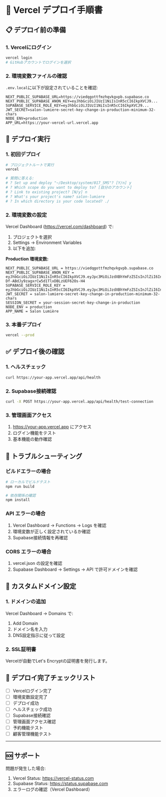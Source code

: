 # 🚀 Vercel デプロイ手順書

## 📋 デプロイ前の準備

### 1. Vercelにログイン
```bash
vercel login
# GitHubアカウントでログインを選択
```

### 2. 環境変数ファイルの確認
`.env.local`に以下が設定されていることを確認:
```env
NEXT_PUBLIC_SUPABASE_URL=https://viedqgottfmzhqvkgvpb.supabase.co
NEXT_PUBLIC_SUPABASE_ANON_KEY=eyJhbGciOiJIUzI1NiIsInR5cCI6IkpXVCJ9...
SUPABASE_SERVICE_ROLE_KEY=eyJhbGciOiJIUzI1NiIsInR5cCI6IkpXVCJ9...
JWT_SECRET=salon-lumiere-secret-key-change-in-production-minimum-32-chars
NODE_ENV=production
APP_URL=https://your-vercel-url.vercel.app
```

## 🚀 デプロイ実行

### 1. 初回デプロイ
```bash
# プロジェクトルートで実行
vercel

# 質問に答える:
# ? Set up and deploy "~/Desktop/system/017_SMS"? [Y/n] y
# ? Which scope do you want to deploy to? [自分のアカウント]
# ? Link to existing project? [N/y] n
# ? What's your project's name? salon-lumiere
# ? In which directory is your code located? ./
```

### 2. 環境変数の設定
Vercel Dashboard (https://vercel.com/dashboard) で:

1. プロジェクトを選択
2. Settings → Environment Variables
3. 以下を追加:

**Production 環境変数:**
```
NEXT_PUBLIC_SUPABASE_URL = https://viedqgottfmzhqvkgvpb.supabase.co
NEXT_PUBLIC_SUPABASE_ANON_KEY = eyJhbGciOiJIUzI1NiIsInR5cCI6IkpXVCJ9.eyJpc3MiOiJzdXBhYmFzZSIsInJlZiI6InZpZWRxZ290dGZtemhxdmtndnBiIiwicm9sZSI6ImFub24iLCJpYXQiOjE3NTM1Mjg5NzUsImV4cCI6MjA2OTEwNDk3NX0.nTipD5-Df-ABdJy9zagxrCw5d1TlxDBLzUEF62Os-H4
SUPABASE_SERVICE_ROLE_KEY = eyJhbGciOiJIUzI1NiIsInR5cCI6IkpXVCJ9.eyJpc3MiOiJzdXBhYmFzZSIsInJlZiI6InZpZWRxZ290dGZtemhxdmtndnBiIiwicm9sZSI6InNlcnZpY2Vfcm9sZSIsImlhdCI6MTc1MzUyODk3NSwiZXhwIjoyMDY5MTA0OTc1fQ.AUAWkgCjW7IzsWfipAqQxb6cnF7jvhZrzdAWzeCrZV8
JWT_SECRET = salon-lumiere-secret-key-change-in-production-minimum-32-chars
SESSION_SECRET = your-session-secret-key-change-in-production
NODE_ENV = production
APP_NAME = Salon Lumière
```

### 3. 本番デプロイ
```bash
vercel --prod
```

## ✅ デプロイ後の確認

### 1. ヘルスチェック
```bash
curl https://your-app.vercel.app/api/health
```

### 2. Supabase接続確認
```bash
curl -X POST https://your-app.vercel.app/api/health/test-connection
```

### 3. 管理画面アクセス
1. https://your-app.vercel.app にアクセス
2. ログイン機能をテスト
3. 基本機能の動作確認

## 🔧 トラブルシューティング

### ビルドエラーの場合
```bash
# ローカルでビルドテスト
npm run build

# 依存関係の確認
npm install
```

### API エラーの場合
1. Vercel Dashboard → Functions → Logs を確認
2. 環境変数が正しく設定されているか確認
3. Supabase接続情報を再確認

### CORS エラーの場合
1. vercel.json の設定を確認
2. Supabase Dashboard → Settings → API で許可ドメインを確認

## 📱 カスタムドメイン設定

### 1. ドメインの追加
Vercel Dashboard → Domains で:
1. Add Domain
2. ドメイン名を入力
3. DNS設定指示に従って設定

### 2. SSL証明書
Vercelが自動でLet's Encryptの証明書を発行します。

## 🎯 デプロイ完了チェックリスト

- [ ] Vercelログイン完了
- [ ] 環境変数設定完了
- [ ] デプロイ成功
- [ ] ヘルスチェック成功
- [ ] Supabase接続確認
- [ ] 管理画面アクセス確認
- [ ] 予約機能テスト
- [ ] 顧客管理機能テスト

---

## 🆘 サポート

問題が発生した場合:
1. Vercel Status: https://vercel-status.com
2. Supabase Status: https://status.supabase.com
3. エラーログの確認（Vercel Dashboard）
